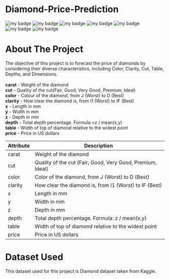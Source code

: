 # Diamond-Price-Prediction
![my badge](https://img.shields.io/badge/Python-3-blue)
![my badge](https://img.shields.io/badge/Machine-Learning-brightgreen)
![my badge](https://img.shields.io/badge/Flask-App-green)
![my badge](https://img.shields.io/badge/ML-Flow-yellowgreen)
![my badge](https://img.shields.io/badge/AI-OPS-orange)
![my badge](https://img.shields.io/badge/-GIT-green)
![my badge](https://img.shields.io/badge/-DVC-darkblue)

# About The Project

The objective of this project is to forecast the price of diamonds by considering their diverse characteristics, including Color, Clarity, Cut, Table, Depths, and Dimensions. <br><br>
**carat** - Weight of the diamond <br>
**cut** - Quality of the cut(Fair, Good, Very Good, Premium, Ideal) <br>
**color** - Colour of the diamond, from J (Worst) to D (Best) <br>
**clarity** - How clear the diamond is, from I1 (Worst) to IF (Best) <br>
**x** - Length in mm <br>
**y** - Width in mm <br>
**z** - Depth in mm <br>
**depth** - Total depth percentage. Formula =z / mean(x,y) <br>
**table** - Width of top of diamond relative to the widest point <br>
**price** - Price in US dollars <br>

| Attribute | Description |
| --------- | ----------- |
| carat     | Weight of the diamond |
| cut       | Quality of the cut (Fair, Good, Very Good, Premium, Ideal) |
| color     | Color of the diamond, from J (Worst) to D (Best) |
| clarity   | How clear the diamond is, from I1 (Worst) to IF (Best) |
| x         | Length in mm |
| y         | Width in mm |
| z         | Depth in mm |
| depth     | Total depth percentage. Formula: z / mean(x,y) |
| table     | Width of top of diamond relative to the widest point |
| price     | Price in US dollars |


# Dataset Used

This dataset used for this project is Diamond dataset taken from Kaggle.

